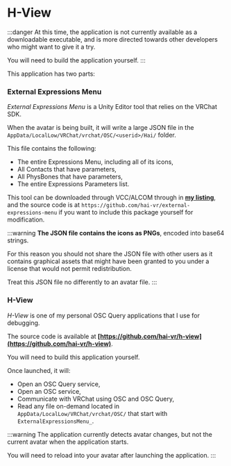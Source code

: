 ﻿---
unlisted: true
---
# H-View

:::danger
At this time, the application is not currently available as a downloadable executable, and is more directed towards other developers
who might want to give it a try.

You will need to build the application yourself.
:::

This application has two parts:

### External Expressions Menu

*External Expressions Menu* is a Unity Editor tool that relies on the VRChat SDK.

When the avatar is being built, it will write a large JSON file in the `AppData/LocalLow/VRChat/vrchat/OSC/<userid>/Hai/` folder.

This file contains the following:
- The entire Expressions Menu, including all of its icons,
- All Contacts that have parameters,
- All PhysBones that have parameters,
- The entire Expressions Parameters list.

This tool can be downloaded through VCC/ALCOM through in **[my listing](/docs/products/listing)**,
and the source code is at `https://github.com/hai-vr/external-expressions-menu` if you want to include this package yourself for modification.

:::warning
**The JSON file contains the icons as PNGs**, encoded into base64 strings.

For this reason you should not share the JSON file with other users as it contains graphical assets that might have been granted to you
under a license that would not permit redistribution.

Treat this JSON file no differently to an avatar file.
:::

### H-View

*H-View* is one of my personal OSC Query applications that I use for debugging.

The source code is available at **[https://github.com/hai-vr/h-view](https://github.com/hai-vr/h-view)**.

You will need to build this application yourself.

Once launched, it will:
- Open an OSC Query service,
- Open an OSC service,
- Communicate with VRChat using OSC and OSC Query,
- Read any file on-demand located in `AppData/LocalLow/VRChat/vrchat/OSC/` that start with `ExternalExpressionsMenu_`.

:::warning
The application currently detects avatar changes, but not the current avatar when the application starts.

You will need to reload into your avatar after launching the application.
:::